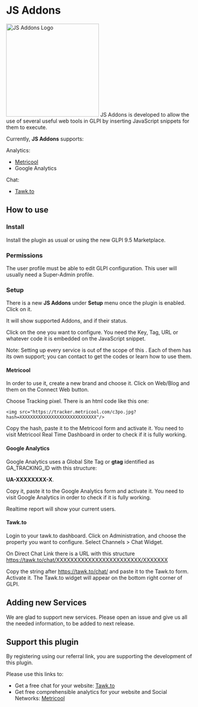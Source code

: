 # JS Addons
 <img src="https://raw.githubusercontent.com/ticgal/jsaddons/multimedia/jsaddons.png)" alt="JS Addons Logo" height="250px" width="250px" class="js-lazy-loaded">
 JS Addons is developed to allow the use of several useful web tools in GLPI by inserting JavaScript snippets for them to execute.  

Currently, **JS Addons** supports:

Analytics:
  - [Metricool](http://mtr.cool/yfuhbk)
  - Google Analytics

Chat:
  - [Tawk.to](https://www.tawk.to/?pid=snaotzu)

## How to use

### Install

Install the plugin as usual or using the new GLPI 9.5 Marketplace.

### Permissions

The user profile must be able to edit GLPI configuration. This user will usually need a Super-Admin profile.

### Setup

There is a new **JS Addons** under **Setup** menu once the plugin is enabled. Click on it.

It will show supported Addons, and if their status.

Click on the one you want to configure. You need the Key, Tag, URL or whatever code it is embedded on the JavaScript snippet.

Note: Setting up every service is out of the scope of this . Each of them has its own support; you can contact to get the codes or learn how to use them.

#### Metricool

In order to use it, create a new brand and choose it. Click on Web/Blog and them on the Connect Web button.

Choose Tracking pixel. There is an html code like this one:

```
<img src="https://tracker.metricool.com/c3po.jpg?hash=XXXXXXXXXXXXXXXXXXXXXXXXXXXXX"/>
```

Copy the hash, paste it to the Metricool form and activate it. You need to visit Metricool Real Time Dashboard in order to check if it is fully working.

#### Google Analytics

Google Analytics uses a Global Site Tag or **gtag** identified as GA_TRACKING_ID with this structure: 

**UA-XXXXXXXX-X**.

Copy it, paste it to the Google Analytics form and activate it. You need to visit Google Analytics in order to check if it is fully working.

Realtime report will show your current users.

#### Tawk.to

Login to your tawk.to dashboard. Click on Administration, and choose the property you want to configure. Select Channels > Chat Widget.

On Direct Chat Link there is a URL with this structure https://tawk.to/chat/XXXXXXXXXXXXXXXXXXXXXXXX/XXXXXXX

Copy the string after  https://tawk.to/chat/ and paste it to the Tawk.to form. Activate it. The Tawk.to widget will appear on the bottom right corner of GLPI.

## Adding new Services

We are glad to support new services. Please open an issue and give us all the needed information, to be added to next release.

## Support this plugin

By registering using our referral link, you are supporting the development of this plugin.

Please use this links to:

- Get a free chat for your website: [Tawk.to](https://www.tawk.to/?pid=snaotzu)
- Get free comprehensible analytics for your website and Social Networks: [Metricool](http://mtr.cool/yfuhbk)
